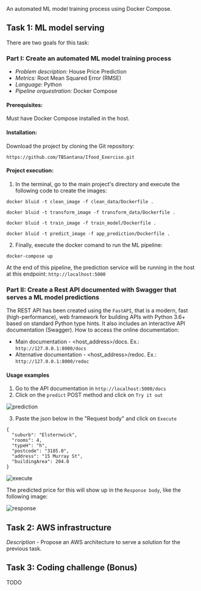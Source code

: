 An automated ML model training process using Docker Compose.

## Task 1: ML model serving
There are two goals for this task:
### Part I: Create an automated ML model training process
+ *Problem description:* House Price Prediction
+ *Metrics:* Root Mean Squared Error (RMSE)
+ *Language:* Python
+ *Pipeline orquestration:* Docker Compose

#### Prerequisites:
Must have Docker Compose installed in the host.

#### Installation:
Download the project by cloning the Git repository: 

```https://github.com/TBSantana/Ifood_Exercise.git```

#### Project execution:
1. In the terminal, go to the main project's directory and execute the following code to create the images:

```docker bluid -t clean_image -f clean_data/Dockerfile .```

```docker bluid -t transform_image -f transform_data/Dockerfile .```

```docker bluid -t train_image -f train_model/Dockerfile .```

```docker bluid -t predict_image -f app_prediction/Dockerfile .```

2. Finally, execute the docker comand to run the ML pipeline:

```docker-compose up```

At the end of this pipeline, the prediction service will be running in the host at this endpoint: ```http://localhost:5000```


### Part II: Create a Rest API documented with Swagger that serves a ML model predictions
The REST API has been created using the ```FastAPI```, that is a modern, fast (high-performance), web framework for building APIs with Python 3.6+ based on standard Python type hints. 
It also includes an interactive API documentation (Swagger). 
How to access the online documentation:
+ Main documentation - <host_address>/docs. Ex.: ```http://127.0.0.1:8000/docs```
+ Alternative documentation - <host_address>/redoc. Ex.: ```http://127.0.0.1:8000/redoc```

#### Usage examples
1. Go to the API documentation in ```http://localhost:5000/docs```
2. Click on the ```predict``` POST method and click on ```Try it out```

![prediction](/images/usage_examples1.png)

3. Paste the json below in the "Request body" and click on ```Execute```
```
{
  "suburb": "Elsternwick",
  "rooms": 4,
  "typeH": "h",
  "postcode": "3185.0",
  "address": "15 Murray St",
  "buildingArea": 204.0
}
```

![execute](/images/usage_examples2.png)

The predicted price for this will show up in the ```Response body```, like the following image:

![response](/images/usage_examples3.png)

## Task 2: AWS infrastructure
*Description* - Propose an AWS architecture to serve a solution for the previous task.

## Task 3: Coding challenge (Bonus)
TODO
